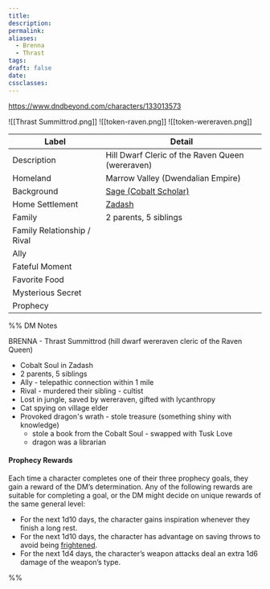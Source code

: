 ```yaml
---
title: 
description: 
permalink: 
aliases:
  - Brenna
  - Thrast
tags: 
draft: false
date: 
cssclasses:
---
```

https://www.dndbeyond.com/characters/133013573 

![[Thrast Summittrod.png]] ![[token-raven.png]] ![[token-wereraven.png]] 

| Label                       | Detail                                                                                     |
| --------------------------- | ------------------------------------------------------------------------------------------ |
| Description                 | Hill Dwarf Cleric of the Raven Queen  (wereraven)                                          |
| Homeland                    | Marrow Valley (Dwendalian Empire)                                                          |
| Background                  | [Sage (Cobalt Scholar)](https://www.dndbeyond.com/backgrounds/sage-cobalt-scholar)         |
| Home Settlement             | [Zadash](https://www.dndbeyond.com/sources/egtw/wildemount-gazetteer-marrow-valley#Zadash) |
| Family                      | 2 parents, 5 siblings                                                                      |
| Family Relationship / Rival |                                                                                            |
| Ally                        |                                                                                            |
| Fateful Moment              |                                                                                            |
| Favorite Food               |                                                                                            |
| Mysterious Secret           |                                                                                            |
| Prophecy                    |                                                                                            |

%% DM Notes

BRENNA - Thrast Summittrod (hill dwarf wereraven cleric of the Raven Queen)
- Cobalt Soul in Zadash 
- 2 parents, 5 siblings
- Ally - telepathic connection within 1 mile
- Rival - murdered their sibling - cultist
- Lost in jungle, saved by wereraven, gifted with lycanthropy
- Cat spying on village elder
- Provoked dragon's wrath - stole treasure (something shiny with knowledge) 
	- stole a book from the Cobalt Soul - swapped with Tusk Love
	- dragon was a librarian 

#### Prophecy Rewards

Each time a character completes one of their three prophecy goals, they gain a reward of the DM’s determination. Any of the following rewards are suitable for completing a goal, or the DM might decide on unique rewards of the same general level:

- For the next 1d10 days, the character gains inspiration whenever they finish a long rest.
- For the next 1d10 days, the character has advantage on saving throws to avoid being [frightened](https://www.dndbeyond.com/sources/dnd/free-rules/rules-glossary#FrightenedCondition).
- For the next 1d4 days, the character’s weapon attacks deal an extra 1d6 damage of the weapon’s type.

%%
